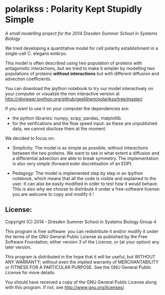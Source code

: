 polarikss : Polarity Kept Stupidly Simple
==========================================
*A small modelling project for the 2014 Dresden Summer School in Systems Biology*

We tried developing a quantitative model for cell polarity
establishment in a single-cell C. elegans embryo.

This model is often described using two population of proteins with
antagonistic interactions, but we tried to make it simpler by
modelling two populations of proteins **without interactions** but with
different diffusion and advection coefficients.


You can download the ipython notebook to try our model interactively
on your computer or visualize the non interactive version at
http://nbviewer.ipython.org/github/geeklhem/polarikss/tree/master/

If you want to use it on your computer the dependencies are:
- the python libraries: numpy, scipy, pandas, matplotlib.
- for the verifications and the flow speed input: as these are unpublished data, we cannot disclose them at the moment.


We decided to focus on:

- Simplicity: The model is as simple as possible, without interactions
between the two proteins. We want to see in what extent a diffusion
and a differential advection are able to break symmetry. The
implementation is also very simple (forward euler discretisation of an
EDP).

- Pedagogy: The model is implemented step by step in an Ipython
notebook, which means that all the code is visible and explained to
the user. It can also be easily modified in order to test how it would
behave. This is also why we choose to distribute it under a
free-software license: you are welcome to copy and modify it !


License:
---------
Copyright (C) 2014 - Dresden Summer School in Systems Biology Group 4

This program is free software: you can redistribute it and/or modify
it under the terms of the GNU General Public License as published by
the Free Software Foundation, either version 3 of the License, or (at
your option) any later version.

This program is distributed in the hope that it will be useful,
but WITHOUT ANY WARRANTY; without even the implied warranty of
MERCHANTABILITY or FITNESS FOR A PARTICULAR PURPOSE.  See the
GNU General Public License for more details.

You should have received a copy of the GNU General Public License
along with this program.  If not, see <http://www.gnu.org/licenses/>.
